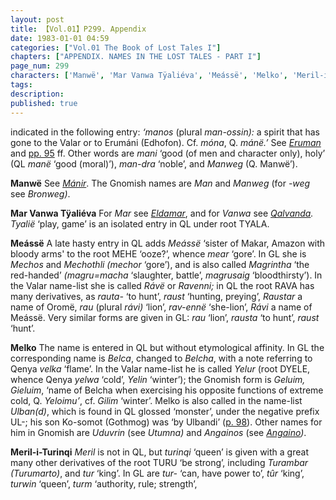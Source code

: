 ```yaml
---
layout: post
title: 【Vol.01】P299. Appendix
date: 1983-01-01 04:59
categories: ["Vol.01 The Book of Lost Tales I"]
chapters: ["APPENDIX. NAMES IN THE LOST TALES - PART I"]
page_num: 299
characters: ['Manwë', 'Mar Vanwa Tÿaliéva', 'Meássë', 'Melko', 'Meril-i-Turinqi']
tags: 
description: 
published: true
---
```


<p style="text-indent: 0;">
indicated in the following entry: <I>‘manos</I> (plural <I>man-ossin):</I> a spirit that has gone to the Valar or to Erumáni (Edhofon). Cf. <I>móna</I>, Q. <I>mánë.’</I> See <I><a href="{{site.baseurl}}/characters#Eruman">Eruman</a></I> and <a href="{{site.baseurl}}/vol01-p95">pp. 95</a> ff. Other words are <I>mani</I> ‘good (of men and character only), holy’ (QL <I>manë</I> ‘good (moral)’), <I>man-dra</I> ‘noble’, and <I>Manweg</I> (Q. Manwë’).
</p>

<B>Manwë</B>  See <I>[Mánir]({{site.baseurl}}/characters#Mánir)</I>. The Gnomish names are <I>Man</I> and <I>Manweg</I> (for <I>-weg</I> see <I>Bronweg)</I>.

<B>Mar Vanwa Tÿaliéva</B> For <I>Mar</I> see <I>[Eldamar]({{site.baseurl}}/characters#Eldamar)</I>, and for <I>Vanwa</I> see <I>[Qalvanda]({{site.baseurl}}/characters#Qalvanda). Tyalië</I> ‘play, game’ is an isolated entry in QL under root TYALA.

<B>Meássë</B>  A late hasty entry in QL adds <I>Meássë</I> ‘sister of Makar, Amazon with bloody arms' to the root MEHE ‘ooze?’, whence <I>mear</I> ‘gore’. In GL she is <I>Mechos</I> and <I>Mechothli (mechor</I> ‘gore’), and is also called <I>Magrintha</I> ‘the red-handed’ <I>(magru=macha</I> ‘slaughter, battle’, <I>magrusaig</I> ‘bloodthirsty’). In the Valar name-list she is called <I>Rávë</I> or <I>Ravenni;</I> in QL the root RAVA has many derivatives, as <I>rauta-</I> ‘to hunt’, <I>raust</I> ‘hunting, preying’, <I>Raustar</I> a name of Oromë, <I>rau</I> (plural <I>rávi)</I> ‘lion’, <I>rav-ennë</I> ‘she-lion’, <I>Rávi</I> a name of Meássë. Very similar forms are given in GL: <I>rau</I> ‘lion’, <I>rausta</I> ‘to hunt’, <I>raust</I> ‘hunt’.

<B>Melko</B>   The name is entered in QL but without etymological affinity. In GL the corresponding name is <I>Belca</I>, changed to <I>Belcha</I>, with a note referring to Qenya <I>velka</I> ‘flame’. In the Valar name-list he is called <I>Yelur</I> (root DYELE, whence Qenya <I>yelwa</I> ‘cold’, <I>Yelin</I> ‘winter’); the Gnomish form is <I>Geluim, Gieluim</I>, ‘name of Belcha when exercising his opposite functions of extreme cold, Q. <I>Yeloimu’</I>, cf. <I>Gilim</I> ‘winter’. Melko is also called in the name-list <I>Ulban(d)</I>, which is found in QL glossed ‘monster’, under the negative prefix UL-; his son Ko-somot (Gothmog) was ‘by Ulbandi’ ([p. 98]({{site.baseurl}}/vol01-p98)). Other names for him in Gnomish are <I>Uduvrin</I> (see <I>Utumna)</I> and <I>Angainos</I> (see <I>[Angaino]({{site.baseurl}}/characters#Angaino))</I>.

<B>Meril-i-Turinqi</B>   <I>Meril</I> is not in QL, but <I>turinqi</I> ‘queen’ is given with a great many other derivatives of the root TURU ‘be strong’, including <I>Turambar (Turumarto)</I>, and <I>tur</I> ‘king’. In GL are <I>tur-</I> ‘can, have power to’, <I>tûr</I> ‘king’, <I>turwin</I> ‘queen’, <I>turm</I> ‘authority, rule; strength’,


